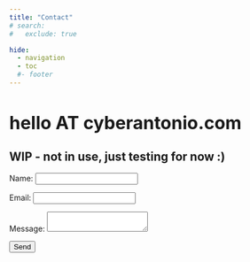 ```yaml
---
title: "Contact"
# search:
#   exclude: true

hide:
  - navigation
  - toc
  #- footer
---
```


<div class="hero-text">
    <h1 style="font-size:2.0rem;">hello AT cyberantonio.com</h1>
</div>

<div class="hero-image"></div>



<!--
<style>
  body {
  /* Center the form on the page */
  text-align: center;
}

form {
  display: inline-block;
  /* Form outline */
  padding: 1em;
  border: 1px solid #ccc;
  border-radius: 1em;
}

p + p {
  margin-top: 1em;
}

label {
  /* Uniform size & alignment */
  display: inline-block;
  min-width: 90px;
  text-align: right;
}

input,
textarea {
  /* To make sure that all text fields have the same font settings
     By default, text areas have a monospace font */
  font: 1em sans-serif;
  /* Uniform text field size */
  width: 300px;
  box-sizing: border-box;
  /* Match form field borders */
  border: 1px solid #999;
}

input:focus,
textarea:focus {
  /* Set the outline width and style */
  outline-style: solid;
  /* To give a little highlight on active elements */
  outline-color: #000;
}

textarea {
  /* Align multiline text fields with their labels */
  vertical-align: top;
  /* Provide space to type some text */
  height: 5em;
}

.button {
  /* Align buttons with the text fields */
  padding-left: 90px; /* same size as the label elements */
}

button {
  /* This extra margin represent roughly the same space as the space
     between the labels and their text fields */
  margin-left: 0.5em;
}
</style>

-->

## WIP - not in use, just testing for now :)

<form action="http://127.0.0.1:3331" method="post">
  <p>
    <label for="name">Name:</label>
    <input type="text" id="name" name="user_name" />
  </p>
  <p>
    <label for="mail">Email:</label>
    <input type="email" id="mail" name="user_email" />
  </p>
  <p>
    <label for="msg">Message:</label>
    <textarea id="msg" name="user_message"></textarea>
  </p>
  <p>
    <button type="submit">Send</button>
  </p>
  <!-- The following line controls and configures the Turnstile widget. -->
<div style="display: block; flex-flow: row;">
  <div
    class="cf-turnstile"
    data-sitekey="0x4AAAAAABh-b-ks_shO7wZt"
    data-size="compact"
  ></div>
</div>

</form>




<script
  src="https://challenges.cloudflare.com/turnstile/v0/api.js?onload=onloadTurnstileCallback"
  defer
></script>
<!-- end. -->






